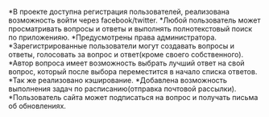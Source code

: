 *В проекте доступна регистрация пользователей, реализована возможность войти через facebook/twitter.
*Любой пользователь может просматривать вопросы и ответы и выполнять полнотекстовый поиск по приложенияю.
*Предусмотрены права администратора.
*Зарегистрированные пользователи могут создавать вопросы и ответы, голосовать за вопрос и ответ(кроме своего собственного).
*Автор вопроса имеет возможность выбрать лучший ответ на свой вопрос, который после выбора переместится в начало списка ответов.
*Так же реализовано кэширование.
*Добавлена возможность выполнения задач по расписанию(отправка почтовой рассылки).
*Пользователь сайта может подписаться на вопрос и получать письма об обновлениях.
